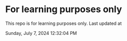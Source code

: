 # For learning purposes only
This repo is for learning purposes only.
Last updated at

Sunday, July 7, 2024 12:32:04 PM

